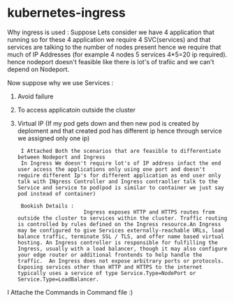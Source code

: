 # kubernetes-ingress
Why ingress is used :
Suppose Lets consider we have 4 application that running so for these 4 application we require 4 SVC(services) and that services are talking to the number of nodes present hence we require that much of IP Addresses (for example 4 nodes 5 services 4*5=20 ip required).
hence nodeport doesn't feasible like there is lot's of trafiic and we can't depend on Nodeport.

Now suppose why we use Services :
1) Avoid failure
2) To access applicatoin outside the cluster
3) Virtual IP (If my pod gets down and then new pod is created by deploment and that created pod has different ip hence through service we assigned only one ip)

        I Attached Both the scenarios that are feasible to differentiate between Nodeport and Ingress 
        In Ingress We doesn't require lot's of IP address infact the end user access the applications only using one port and doesn't require different Ip's for different application as end user only talk with INgress Controller and Ingress contraoller talk to the Service and service to pod(pod is similar to container we just say pod instead of container)
        
        Bookish Details :
                            Ingress exposes HTTP and HTTPS routes from outside the cluster to services within the cluster. Traffic routing is controlled by rules defined on the Ingress resource.An Ingress may be configured to give Services externally-reachable URLs, load balance traffic, terminate SSL / TLS, and offer name based virtual hosting. An Ingress controller is responsible for fulfilling the Ingress, usually with a load balancer, though it may also configure your edge router or additional frontends to help handle the traffic.  An Ingress does not expose arbitrary ports or protocols. Exposing services other than HTTP and HTTPS to the internet typically uses a service of type Service.Type=NodePort or Service.Type=LoadBalancer.


I Attache the Commands in Command file :)

